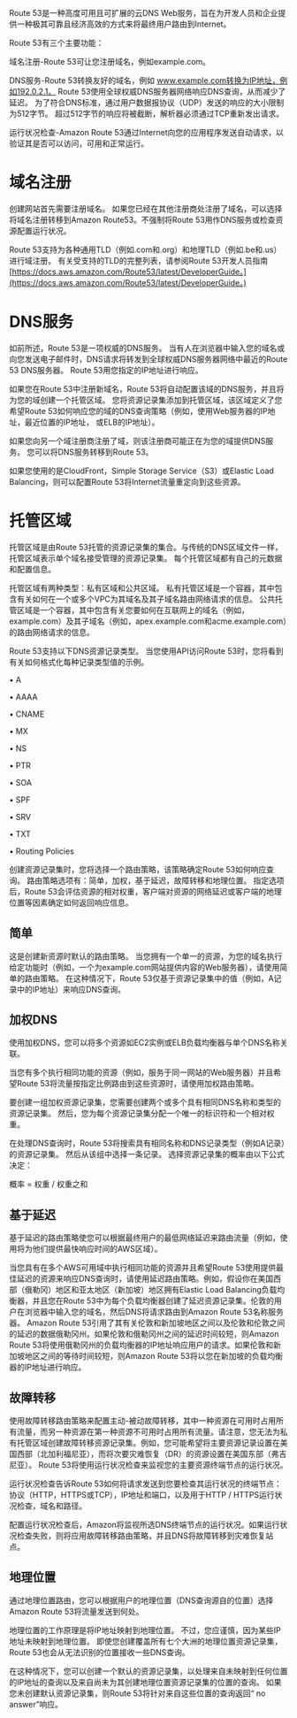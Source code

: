 Route 53是一种高度可用且可扩展的云DNS Web服务，旨在为开发人员和企业提供一种极其可靠且经济高效的方式来将最终用户路由到Internet。

Route 53有三个主要功能：

域名注册-Route 53可让您注册域名，例如example.com。

DNS服务-Route 53转换友好的域名，例如 www.example.com转换为IP地址，例如192.0.2.1。 Route 53使用全球权威DNS服务器网络响应DNS查询，从而减少了延迟。 为了符合DNS标准，通过用户数据报协议（UDP）发送的响应的大小限制为512字节。 超过512字节的响应将被截断，解析器必须通过TCP重新发出请求。

运行状况检查-Amazon Route 53通过Internet向您的应用程序发送自动请求，以验证其是否可以访问，可用和正常运行。

# 域名注册

创建网站首先需要注册域名。 如果您已经在其他注册商处注册了域名，可以选择将域名注册转移到Amazon Route53。不强制将Route 53用作DNS服务或检查资源配置运行状况。

Route 53支持为各种通用TLD（例如.com和.org）和地理TLD（例如.be和.us）进行域注册。 有关受支持的TLD的完整列表，请参阅Route 53开发人员指南 [https://docs.aws.amazon.com/Route53/latest/DeveloperGuide。](https://docs.aws.amazon.com/Route53/latest/DeveloperGuide。)

# DNS服务

如前所述，Route 53是一项权威的DNS服务。 当有人在浏览器中输入您的域名或向您发送电子邮件时，DNS请求将转发到全球权威DNS服务器网络中最近的Route 53 DNS服务器。 Route 53用您指定的IP地址进行响应。

如果您在Route 53中注册新域名，Route 53将自动配置该域的DNS服务，并且将为您的域创建一个托管区域。 您将资源记录集添加到托管区域，该区域定义了您希望Route 53如何响应您的域的DNS查询策略（例如，使用Web服务器的IP地址，最近位置的IP地址， 或ELB的IP地址）。

如果您向另一个域注册商注册了域，则该注册商可能正在为您的域提供DNS服务。 您可以将DNS服务转移到Route 53。

如果您使用的是CloudFront，Simple Storage Service（S3）或Elastic Load Balancing，则可以配置Route 53将Internet流量重定向到这些资源。

# 托管区域

托管区域是由Route 53托管的资源记录集的集合。与传统的DNS区域文件一样，托管区域表示单个域名接受管理的资源记录集。 每个托管区域都有自己的元数据和配置信息。

托管区域有两种类型：私有区域和公共区域。 私有托管区域是一个容器，其中包含有关如何在一个或多个VPC为其域名及其子域名路由网络请求的信息。 公共托管区域是一个容器，其中包含有关您要如何在互联网上的域名（例如，example.com）及其子域名（例如，apex.example.com和acme.example.com）的路由网络请求的信息。

Route 53支持以下DNS资源记录类型。 当您使用API访问Route 53时，您将看到有关如何格式化每种记录类型值的示例。

• A

• AAAA

• CNAME

• MX

• NS

• PTR

• SOA

• SPF

• SRV

• TXT

• Routing Policies

创建资源记录集时，您将选择一个路由策略，该策略确定Route 53如何响应查询。 路由策略选项有：简单，加权，基于延迟，故障转移和地理位置。 指定选项后，Route 53会评估资源的相对权重，客户端对资源的网络延迟或客户端的地理位置等因素确定如何返回响应信息。

## 简单

这是创建新资源时默认的路由策略。 当您拥有一个单一的资源，为您的域名执行给定功能时（例如，一个为example.com网站提供内容的Web服务器），请使用简单的路由策略。 在这种情况下，Route 53仅基于资源记录集中的值（例如，A记录中的IP地址）来响应DNS查询。

## 加权DNS

使用加权DNS，您可以将多个资源如EC2实例或ELB负载均衡器与单个DNS名称关联。

当您有多个执行相同功能的资源（例如，服务于同一网站的Web服务器）并且希望Route 53将流量按指定比例路由到这些资源时，请使用加权路由策略。

要创建一组加权资源记录集，您需要创建两个或多个具有相同DNS名称和类型的资源记录集。 然后，您为每个资源记录集分配一个唯一的标识符和一个相对权重。

在处理DNS查询时，Route 53将搜索具有相同名称和DNS记录类型（例如A记录）的资源记录集。 然后从该组中选择一条记录。 选择资源记录集的概率由以下公式决定：

概率 = 权重 / 权重之和

## 基于延迟

基于延迟的路由策略使您可以根据最终用户的最低网络延迟来路由流量（例如，使用将为他们提供最快响应时间的AWS区域）。

当您具有在多个AWS可用域中执行相同功能的资源并且希望Route 53使用提供最佳延迟的资源来响应DNS查询时，请使用延迟路由策略。例如，假设你在美国西部（俄勒冈）地区和亚太地区（新加坡）地区拥有Elastic Load Balancing负载均衡器，并且您在Route 53中为每个负载均衡器创建了延迟资源记录集。伦敦的用户在浏览器中输入您的域名，然后DNS将请求路由到Amazon Route 53名称服务器。 Amazon Route 53引用了其有关伦敦和新加坡地区之间以及伦敦和伦敦之间的延迟的数据俄勒冈州。如果伦敦和俄勒冈州之间的延迟时间较短，则Amazon Route 53将使用俄勒冈州的负载均衡器的IP地址响应用户的请求。如果伦敦和新加坡地区之间的等待时间较短，则Amazon Route 53将以您在新加坡的负载均衡器的IP地址进行响应。

## 故障转移

使用故障转移路由策略来配置主动-被动故障转移，其中一种资源在可用时占用所有流量，而另一种资源在第一种资源不可用时占用所有流量。请注意，您无法为私有托管区域创建故障转移资源记录集。例如，您可能希望将主要资源记录设置在美国西部（北加利福尼亚），而将次要灾难恢复（DR）的资源设置在美国东部（弗吉尼亚）。 Route 53将使用运行状况检查来监视您的主要资源终端节点的运行状况。

运行状况检查告诉Route 53如何将请求发送到您要检查其运行状况的终端节点：协议（HTTP，HTTPS或TCP），IP地址和端口，以及用于HTTP / HTTPS运行状况检查，域名和路径。

配置运行状况检查后，Amazon将监视所选DNS终端节点的运行状况。如果运行状况检查失败，则将应用故障转移路由策略，并且DNS将故障转移到灾难恢复站点。

## 地理位置

通过地理位置路由，您可以根据用户的地理位置（DNS查询源自的位置）选择Amazon Route 53将流量发送到何处。

地理位置的工作原理是将IP地址映射到地理位置。 不过，您应谨慎，因为某些IP地址未映射到地理位置。 即使您创建覆盖所有七个大洲的地理位置资源记录集，Route 53也会从无法识别的位置接收一些DNS查询。

在这种情况下，您可以创建一个默认的资源记录集，以处理来自未映射到任何位置的IP地址的查询以及来自尚未为其创建地理位置资源记录集的位置的查询。 如果您未创建默认资源记录集，则Route 53将针对来自这些位置的查询返回“ no answer”响应。

